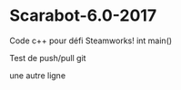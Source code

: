 # Scarabot-6.0-2017

Code c++ pour défi Steamworks!
int main()

Test de push/pull git

une autre ligne